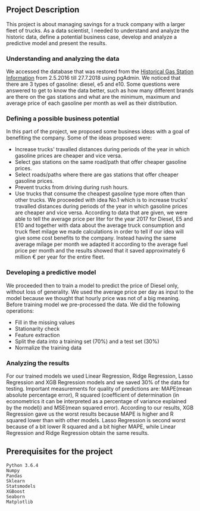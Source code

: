 ## Project Description
This project is about managing savings for a truck company with a larger fleet of trucks. As a data scientist, I needed to understand and  analyze the historic data, define a potential business case, develop and analyze a predictive model and present the results. 
### Understanding and analyzing the data
We accessed the database that was restored from the [Historical Gas Station Information](https://creativecommons.tankerkoenig.de/) from 2.5.2016 till 27.7.2018 using pgAdmin. We noticed that there are 3 types of gasoline: diesel, e5 and e10. Some questions were answered to get to know the data better, such as how many different brands are there on the gas stations and what are the minimum, maximum and average price of each gasoline per month as well as their distribution.  
### Defining a possible business potential
In this part of the project, we proposed some business ideas with a goal of benefiting the company. Some of the ideas proposed were:
 - Increase trucks' travalled distances during periods of the year in which gasoline prices are cheaper and vice versa.
 - Select gas stations on the same road/path that offer cheaper gasoline prices.
 - Select roads/paths where there are gas stations that offer cheaper gasoline prices.
 - Prevent trucks from driving during rush hours.
 - Use trucks that consume the cheapest gasoline type more often than other trucks.
We proceeded with idea No.1 which is to increase trucks' travalled distances during periods of the year in which gasoline prices are cheaper and vice versa.
According to data that are given, we were able to tell the average price per liter for the year 2017 for Diesel, E5 and E10 and together with data about the average truck consumption and truck fleet milage we made calculations in order to tell if our idea will give some cost benefits to the company.
Instead having the same average milage per month we adapted it according to the average fuel price per month and the results showed that it saved approximately 6 million € per year for the entire fleet.
### Developing a predictive model
We proceeded then to train a model to predict the price of Diesel only, without loss of generality. We used the average price per day as input to the model  because we thought that hourly price was not of a big meaning.
Before training model we pre-processed the data. We did the following operations:
 - Fill in the missing values
 - Stationarity check
 - Feature extraction
 - Split the data into a training set (70%) and a test set (30%)
 - Normalize the training data
### Analyzing the results
For our trained models we used Linear Regression, Ridge Regression, Lasso Regression and XGB Regression models and we saved 30% of the data for testing. Important measurements for quality of predictions are: MAPE(mean absolute percentage error), R squared (coefficient of determination (in econometrics it can be interpreted as a percentage of variance explained by the model)) and MSE(mean squared error). According to our results, XGB Regression gave us the worst results because MAPE is higher and R squared lower than with other models. Lasso Regression is second worst because of a bit lower R squared and a bit higher MAPE, while Linear Regression and Ridge Regression obtain the same results.

## Prerequisites for the project
```
Python 3.6.4
Numpy
Pandas
Sklearn
Statsmodels
XGBoost
Seaborn
Matplotlib
```
